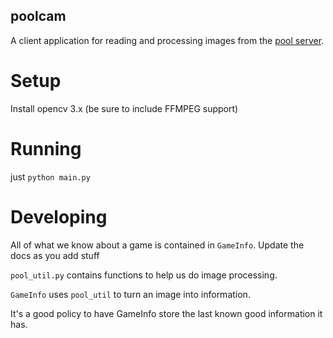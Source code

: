 poolcam
-------
A client application for reading and processing images from the [pool server](10.0.16.2:8081).

# Setup
Install opencv 3.x (be sure to include FFMPEG support)

# Running
just `python main.py`

# Developing
All of what we know about a game is contained in `GameInfo`.  Update the docs as you add stuff

`pool_util.py` contains functions to help us do image processing.

`GameInfo` uses `pool_util` to turn an image into information.

It's a good policy to have GameInfo store the last known good information it has.
